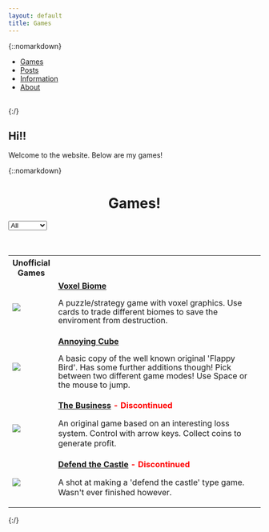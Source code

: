 ```yaml
---
layout: default
title: Games
---
```


{::nomarkdown}
<ul>
  <li><a class="active" href="#games" selected>Games</a></li>
  <li><a href="#news">Posts</a></li>
  <li><a href="#contact">Information</a></li>
  <li><a href="#about">About</a></li>
</ul>
<br>
{:/}

## **Hi!!** 

Welcome to the website. Below are my games! 

{::nomarkdown}

<center><h1>Games!</h1></center>

<div class="custom-select" style="width:200px;">
  <select id="gamesPicked">
    <option value="0" selected>All</option>
    <option value="1">Official</option>
    <option value="2">Unofficial</option>
  </select>
</div>

<br>
<br>

<table>
    <tr>
        <th style="width:20px"><b id="GamesTitle">Unofficial Games</b></th>
        <th></th>
    </tr>
    <tr>
        <td id="columnTest"><a href="./games/voxel-biome/index.html"><img src="/blog/assets/PageImages/VoxelBiomeThingy.jpg"></a></td>
        <td><a href="./games/voxel-biome/index.html"><b>Voxel Biome</b></a><br> <p style="line-height:1.1;">A puzzle/strategy game with voxel graphics. Use cards to trade different biomes to save the enviroment from destruction.</p></td>
    </tr>
    <tr>
        <td id="columnTest"><a href="./games/flying-cube/index.html"><img src="/blog/assets/PageImages/ThumbnailAnnoyingCubeNotScaled.jpg"></a></td>
        <td><a href="./games/flying-cube/index.html"><b>Annoying Cube</b></a> <br> <p style="line-height:1.1;">A basic copy of the well known original 'Flappy Bird'. Has some further additions though! Pick between two different game modes! Use Space or the mouse to jump. </p></td>
    </tr>
    <tr>
        <td><a href="./games/the-business-dev/index.html"><img src="/blog/assets/PageImages/BusinessNotScaled.jpg"></a></td>
        <td><a href="./games/the-business-dev/index.html"><b>The Business</b></a> <b style="color:red;">- Discontinued</b> <br> <p>An original game based on an interesting loss system. Control with arrow keys. Collect coins to generate profit. </p></td>
    </tr>
    <tr>
        <td><a href="./games/defend-the-castle/index.html"><img src="/blog/assets/PageImages/SideScrollerThingyThing.jpg"></a></td>
        <td><a href="./games/defend-the-castle/index.html"><b>Defend the Castle</b></a> <b style="color:red;">- Discontinued</b> <br> <p>A shot at making a 'defend the castle' type game. Wasn't ever finished however.</p></td>
    </tr>
</table>

<script>

var x, i, j, selElmnt, a, b, c;
/*look for any elements with the class "custom-select":*/
x = document.getElementsByClassName("custom-select");
for (i = 0; i < x.length; i++) {
  selElmnt = x[i].getElementsByTagName("select")[0];
  /*for each element, create a new DIV that will act as the selected item:*/
  a = document.createElement("DIV");
  a.setAttribute("class", "select-selected");
  a.innerHTML = selElmnt.options[selElmnt.selectedIndex].innerHTML;
  x[i].appendChild(a);
  /*for each element, create a new DIV that will contain the option list:*/
  b = document.createElement("DIV");
  b.setAttribute("class", "select-items select-hide");
  for (j = 0; j < selElmnt.length; j++) {
    /*for each option in the original select element,
    create a new DIV that will act as an option item:*/
    c = document.createElement("DIV");
    c.innerHTML = selElmnt.options[j].innerHTML;
    c.addEventListener("click", function(e) {
        /*when an item is clicked, update the original select box,
        and the selected item:*/
        var y, i, k, s, h;
        s = this.parentNode.parentNode.getElementsByTagName("select")[0];
        h = this.parentNode.previousSibling;
        for (i = 0; i < s.length; i++) {
          if (s.options[i].innerHTML == this.innerHTML) {
            s.selectedIndex = i;
            h.innerHTML = this.innerHTML;
            y = this.parentNode.getElementsByClassName("same-as-selected");
            for (k = 0; k < y.length; k++) {
              y[k].removeAttribute("class");
            }
            this.setAttribute("class", "same-as-selected");
            break;
          }
        }
        h.click();
    });
    b.appendChild(c);
  }
  x[i].appendChild(b);
  a.addEventListener("click", function(e) {
      /*when the select box is clicked, close any other select boxes,
      and open/close the current select box:*/
      e.stopPropagation();
      closeAllSelect(this);
      this.nextSibling.classList.toggle("select-hide");
      this.classList.toggle("select-arrow-active");
    });
}
function closeAllSelect(elmnt) {
  /*a function that will close all select boxes in the document,
  except the current select box:*/
  var x, y, i, arrNo = [];
  x = document.getElementsByClassName("select-items");
  y = document.getElementsByClassName("select-selected");
  for (i = 0; i < y.length; i++) {
    if (elmnt == y[i]) {
      arrNo.push(i)
    } else {
      y[i].classList.remove("select-arrow-active");
    }
  }
  for (i = 0; i < x.length; i++) {
    if (arrNo.indexOf(i)) {
      x[i].classList.add("select-hide");
    }
  }
}
/*if the user clicks anywhere outside the select box,
then close all select boxes:*/
document.addEventListener("click", closeAllSelect);
</script>

<script>
var e = document.getElementById('gamesPicked');
var gamePicked = e.options[e.selectedIndex].value;

console.log(gamePicked);

if(gamePicked == 0){
    document.getElementById('GamesTitle').innerHTML = "All";
    console.log("Hi!!");
}else if(gamePicked == 1){
      document.getElementById('GamesTitle').innerHTML = "Official";
      console.log("Hi!!");
}else{
    document.getElementById('GamesTitle').innerHTML = "Unofficial";
    console.log("Hi!!");
}

document.addEventListener("click", function(){
   e = document.getElementById('gamesPicked');
   gamePicked = e.options[e.selectedIndex].value;
   if(gamePicked == 0){
       document.getElementById('GamesTitle').innerHTML = "All";
       console.log("Hi!!");
   }else if(gamePicked == 1){
         document.getElementById('GamesTitle').innerHTML = "Official";
         console.log("Hi!!");
   }else{
       document.getElementById('GamesTitle').innerHTML = "Unofficial";
       console.log("Hi!!");
   }
});

</script>


{:/}